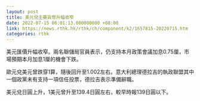 ```yaml
---
layout: post
title: 美元兌主要貨幣升幅收窄
date: 2022-07-15 06:01:13.000000000 +08:00
link: https://news.rthk.hk/rthk/ch/component/k2/1657815-20220715.htm
categories: rthk
---
```


美元匯價升幅收窄。兩名聯儲局官員表示，仍支持本月政策會議加息0.75厘，市場預期本月加息1厘的機會下跌。

歐元兌美元曾跌穿1算，隨後回升至1.002左右。意大利總理德拉吉的執政聯盟其中一個政黨未有支持一項信任投票，德拉吉表示準備辭職。

美元兌日圓上升，1美元曾升至139.4日圓左右，較早時報139日圓以下。
